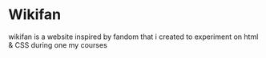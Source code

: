 # Wikifan
wikifan is a website inspired by fandom that i created to experiment on html &amp; CSS during one my courses
